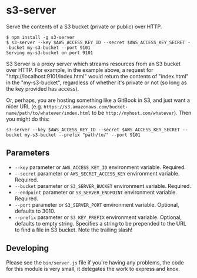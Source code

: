 # s3-server

Serve the contents of a S3 bucket (private or public) over HTTP.

```shell
$ npm install -g s3-server
$ s3-server --key $AWS_ACCESS_KEY_ID --secret $AWS_ACCESS_KEY_SECRET --bucket my-s3-bucket --port 9101
Serving my-s3-bucket on port 9101
```

S3 Server is a proxy server which streams resources from an S3 bucket over HTTP. For example, in the example above, a request for "http://localhost:9101/index.html" would return the contents of "index.html" in the "my-s3-bucket", regardless of whether it's private or not (so long as the key provided has access).

Or, perhaps, you are hosting something like a GitBook in S3, and just want a nicer URL (e.g. `https://s3.amazonaws.com/bucket-name/path/to/whatever/index.html` to be `http://myhost.com/whatever`). Then you might do this:
```shell
s3-server --key $AWS_ACCESS_KEY_ID --secret $AWS_ACCESS_KEY_SECRET --bucket my-s3-bucket --prefix "path/to/" --port 9101
```

## Parameters

* `--key` parameter or `AWS_ACCESS_KEY_ID` environment variable. Required.
* `--secret` parameter or `AWS_SECRET_ACCESS_KEY` environment variable. Required.
* `--bucket` parameter or `S3_SERVER_BUCKET` environment variable. Required.
* `--endpoint` parameter or `S3_SERVER_ENDPOINT` environment variable. Required.
* `--port` parameter or `S3_SERVER_PORT` environment variable. Optional, defaults to 3010.
* `--prefix` parameter or `S3_KEY_PREFIX` environment variable. Optional, defaults to empty string. Specifies a string to be prepended to the URL to find a file in S3 bucket. Note the trailing slash!


## Developing
Please see the `bin/server.js` file if you're having any problems, the code for this module is very small, it delegates the work to express and knox.